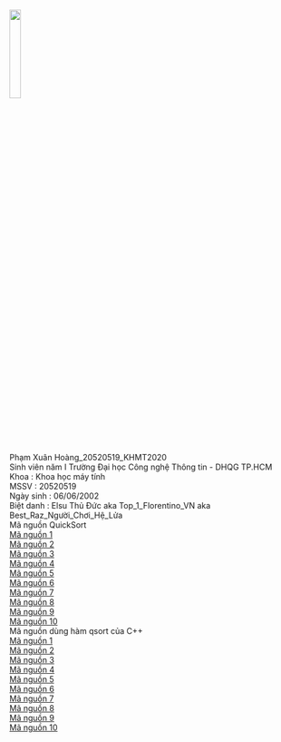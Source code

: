 <a href="https://goldenspring6622.github.io"></a> <br>
<img src="https://kenh14cdn.com/thumb_w/620/2016/14052494-1791255737752859-1715820519-n-1474280623162.jpg" width="20%" height="20%"><br>
Phạm Xuân Hoàng_20520519_KHMT2020 <br>
Sinh viên năm I Trường Đại học Công nghệ Thông tin - DHQG TP.HCM <br>
Khoa : Khoa học máy tính  <br>
MSSV : 20520519<br>
Ngày sinh : 06/06/2002 <br>
Biệt danh : Elsu Thủ Đức aka Top_1_Florentino_VN aka Best_Raz_Người_Chơi_Hệ_Lửa<br>
Mã nguồn QuickSort<br>
<a href="goldenspring6622.github.io/Quicksort/QS1.cpp">Mã nguồn 1</a><br>
<a href="QS2.cpp">Mã nguồn 2</a><br>
<a href="QS3.cpp">Mã nguồn 3</a><br>
<a href="QS4.cpp">Mã nguồn 4</a><br>
<a href="QS5.cpp">Mã nguồn 5</a><br>
<a href="QS6.cpp">Mã nguồn 6</a><br>
<a href="QS7.cpp">Mã nguồn 7</a><br>
<a href="QS8.cpp">Mã nguồn 8</a><br>
<a href="QS9.cpp">Mã nguồn 9</a><br>
<a href="QS10.cpp">Mã nguồn 10</a><br>
Mã nguồn dùng hàm qsort của C++<br>
<a href="qsort1.c">Mã nguồn 1</a><br>
<a href="qsort2.c">Mã nguồn 2</a><br>
<a href="qsort3.c">Mã nguồn 3</a><br>
<a href="qsort4.c">Mã nguồn 4</a><br>
<a href="qsort5.c">Mã nguồn 5</a><br>
<a href="qsort6.c">Mã nguồn 6</a><br>
<a href="qsort7.c">Mã nguồn 7</a><br>
<a href="qsort8.c">Mã nguồn 8</a><br>
<a href="qsort9.c">Mã nguồn 9</a><br>
<a href="qsort10.c">Mã nguồn 10</a><br>
